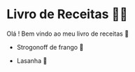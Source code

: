 # Livro de Receitas :man_cook:

Olá ! Bem vindo ao meu livro de receitas :wave:

- Strogonoff de frango :chicken:

- Lasanha :cheese:

  

